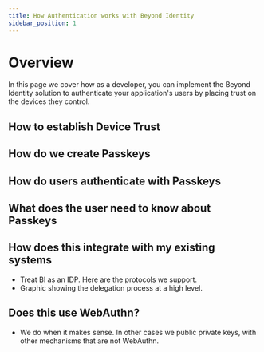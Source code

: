 ```yaml
---
title: How Authentication works with Beyond Identity
sidebar_position: 1
---
```



# Overview

In this page we cover how as a developer, you can implement the Beyond Identity solution to authenticate your application's users by placing trust on the devices they control. 

## How to establish Device Trust


## How do we create Passkeys


## How do users authenticate with Passkeys


## What does the user need to know about Passkeys


## How does this integrate with my existing systems

- Treat BI as an IDP. Here are the protocols we support. 
- Graphic showing the delegation process at a high level. 

## Does this use WebAuthn? 

- We do when it makes sense. In other cases we public private keys, with other mechanisms that are not WebAuthn. 


